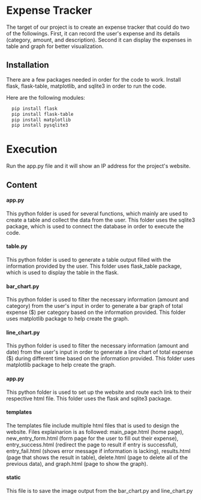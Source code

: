 # Expense Tracker
The target of our project is to create an expense tracker that could do two of the followings. First, it can record the user's expense and its details (category, amount, and description). Second it can display the expenses in table and graph for better visualization.


## Installation
There are a few packages needed in order for the code to work. Install flask, flask-table, matplotlib, and sqlite3 in order to run the code.

Here are the following modules:
```bash
  pip install flask
  pip install flask-table
  pip install matplotlib
  pip install pysqlite3
```

# Execution
Run the app.py file and it will show an IP address for the project's website.

## Content 
#### app.py
This python folder is used for several functions, which mainly are used to create a table and collect the data from the user. This folder uses the sqlite3 package, which is used to connect the database in order to execute the code.
#### table.py
This python folder is used to generate a table output filled with the information provided by the user. This folder uses flask_table package, which is used to display the table in the flask.
#### bar_chart.py
This python folder is used to filter the necessary information (amount and category) from the user's input in order to generate a bar graph of total expense ($) per category based on the information provided. This folder uses matplotlib package to help create the graph.
#### line_chart.py
This python folder is used to filter the necessary information (amount and date) from the user's input in order to generate a line chart of total expense ($) during different time based on the information provided. This folder uses matplotlib package to help create the graph.
#### app.py
This python folder is used to set up the website and route each link to their respective html file. This folder uses the flask and sqlite3 package.
#### templates
The templates file include multiple html files that is used to design the website. Files explainarion is as followed: main_page.html (home page), new_entry_form.html (form page for the user to fill out their expense), entry_success.html (redirect the page to result if entry is successful), entry_fail.html (shows error message if information is lacking), results.html (page that shows the result in table), delete.html (page to delete all of the previous data), and graph.html (page to show the graph).
#### static
This file is to save the image output from the bar_chart.py and line_chart.py
